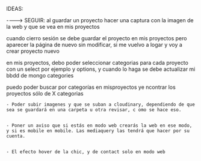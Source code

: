 IDEAS:

----> SEGUIR: al guardar un proyecto hacer una captura con la imagen de la web y que se vea en mis proyectos

cuando cierro sesión se debe guardar el proyecto en mis proyectos pero aparecer la página de nuevo sin modificar, si me vuelvo a logar y voy a crear proyecto nuevo

en mis proyectos, debo poder seleccionar categorias para cada proyecto con un select por ejemplo y options, y cuando lo haga se debe actualizar mi bbdd de mongo categories

puedo poder buscar por categorías en misproyectos ye ncontrar los proyectos sólo de X categorias

    - Poder subir imagenes y que se suban a cloudinary, dependiendo de que sea se guardará en una carpeta u otra revisar, c omo se hace eso.
    

    - Poner un aviso que si estás en modo web crearás la web en ese modo, y si es mobile en mobile. Las mediaquery las tendrá que hacer por su cuenta.


    - El efecto hover de la chic, y de contact solo en modo web